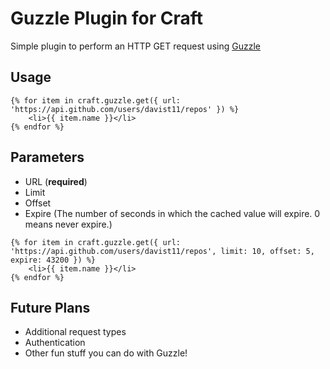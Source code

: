 # Guzzle Plugin for Craft

Simple plugin to perform an HTTP GET request using [Guzzle](http://docs.guzzlephp.org/en/latest/index.html)

## Usage

```
{% for item in craft.guzzle.get({ url: 'https://api.github.com/users/davist11/repos' }) %}
	<li>{{ item.name }}</li>
{% endfor %}
```

## Parameters

* URL (**required**)
* Limit
* Offset
* Expire (The number of seconds in which the cached value will expire. 0 means never expire.)

```
{% for item in craft.guzzle.get({ url: 'https://api.github.com/users/davist11/repos', limit: 10, offset: 5, expire: 43200 }) %}
	<li>{{ item.name }}</li>
{% endfor %}
```

## Future Plans

* Additional request types
* Authentication
* Other fun stuff you can do with Guzzle!
